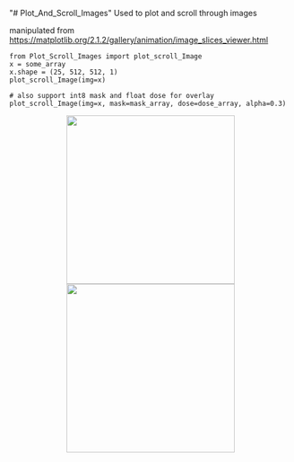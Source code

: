 "# Plot_And_Scroll_Images" 
Used to plot and scroll through images

manipulated from https://matplotlib.org/2.1.2/gallery/animation/image_slices_viewer.html

```
from Plot_Scroll_Images import plot_scroll_Image
x = some_array
x.shape = (25, 512, 512, 1)
plot_scroll_Image(img=x)

# also support int8 mask and float dose for overlay
plot_scroll_Image(img=x, mask=mask_array, dose=dose_array, alpha=0.3)
```

<p align="center">
    <img src="examples/Example_mask.png" height=300>
    <img src="examples/Example_dose.png" height=300>
</p>
